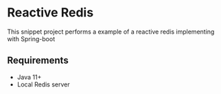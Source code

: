 # Reactive Redis

This snippet project performs a example of a reactive redis implementing with Spring-boot

## Requirements
- Java 11+
- Local Redis server
 